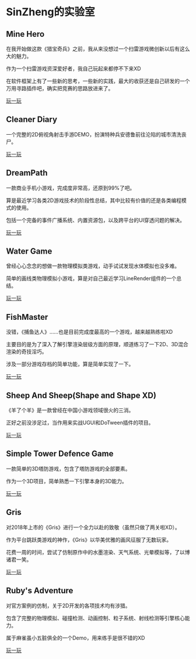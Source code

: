 # SinZheng的实验室

## Mine Hero
在我开始做这款《猎宝奇兵》之前，我从来没想过一个扫雷游戏微创新以后有这么大的魅力。

作为一个扫雷游戏资深爱好者，我自己玩起来都停不下来XD

在软件框架上有了一些新的思考，一些新的实践，最大的收获还是自己研发的一个万用寻路插件吧，确实把竞赛的思路放进来了。

[玩一玩](https://mrwizard2020.github.io/minehero)

## Cleaner Diary
一个完整的2D俯视角射击手游DEMO，扮演特种兵安德鲁前往沦陷的城市清洗丧尸。

[玩一玩](https://mrwizard2020.github.io/clearnerdiary/ClearnerDiary.apk)

## DreamPath
一款商业手机小游戏，完成度非常高，还原到99%了吧。

算是最近学习各类2D游戏技术的阶段性总结，其中比较有价值的还是各类编程模式的使用。

包括一个完备的事件广播系统、内置资源包，以及跨平台的UI穿透问题的解决。

[玩一玩](https://mrwizard2020.github.io/dreampath/dp.apk)

## Water Game
曾经心心念念的想做一款物理模拟类游戏，动手试试发现水体模拟也没多难。

简单的画线类物理模拟小游戏，算是对自己最近学习LineRender组件的一个总结。

[玩一玩](https://mrwizard2020.github.io/watergame)

## FishMaster
没错，《捕鱼达人》……也是目前完成度最高的一个游戏，越来越熟练啦XD

主要目的是为了深入了解引擎渲染层级方面的原理，顺道练习了一下2D、3D混合渲染的奇技淫巧。

涉及一部分游戏存档的简单功能，算是简单实现了一下。

[玩一玩](https://mrwizard2020.github.io/fishmaster)

## Sheep And Sheep(Shape and Shape XD)
《羊了个羊》是一款曾经在中国小游戏领域很火的三消。

正好之前没涉足过，当作用来实战UGUI和DoTween插件的项目。

[玩一玩](https://mrwizard2020.github.io/sheepandsheep/Sheep.apk)

## Simple Tower Defence Game
一款简单的3D塔防游戏，包含了塔防游戏的全部要素。

作为一个3D项目，简单熟悉一下引擎本身的3D能力。

[玩一玩](https://mrwizard2020.github.io/stdg)

## Gris
对2018年上市的《Gris》进行一个全力以赴的致敬（虽然只做了两关啦XD）。

作为平台跳跃类游戏的神作，《Gris》以华美优雅的画风征服了无数玩家。

花费一周的时间，尝试了仿制原作中的水墨渲染、天气系统、光晕模拟等，了以博诸君一笑。

[玩一玩](https://mrwizard2020.github.io/gris)

## Ruby's Adventure
对官方案例的仿制，关于2D开发的各项技术均有涉猎。

包含了完整的物理模拟、碰撞检测、动画控制、粒子系统、射线检测等引擎核心能力。

属于麻雀虽小五脏俱全的一个Demo，用来练手是很不错的XD

[玩一玩](https://mrwizard2020.github.io/ruby)
